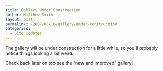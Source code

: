 ```yaml
---
title: Gallery Under Construction
author: Matthew Smith
layout: post
permalink: /2007/08/16/gallery-under-construction
categories:
  - Site Updates
---
```

<div class="greenbox">
  The gallery will be under construction for a little while, so you&#8217;ll probably notice things looking a bit weird.
</div>

Check back later on too see the &#8220;new and improved&#8221; gallery!